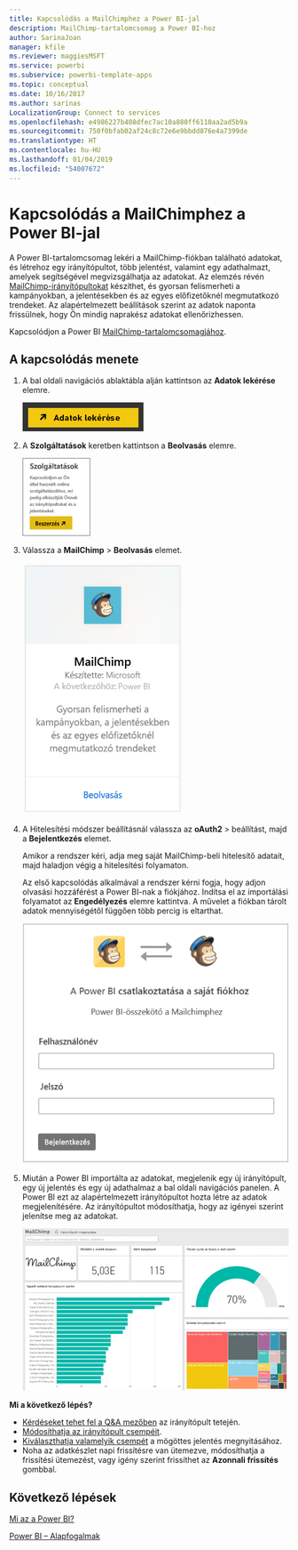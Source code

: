 ```yaml
---
title: Kapcsolódás a MailChimphez a Power BI-jal
description: MailChimp-tartalomcsomag a Power BI-hoz
author: SarinaJoan
manager: kfile
ms.reviewer: maggiesMSFT
ms.service: powerbi
ms.subservice: powerbi-template-apps
ms.topic: conceptual
ms.date: 10/16/2017
ms.author: sarinas
LocalizationGroup: Connect to services
ms.openlocfilehash: e4986227b408dfec7ac10a880ff6110aa2ad5b9a
ms.sourcegitcommit: 750f0bfab02af24c8c72e6e9bbdd876e4a7399de
ms.translationtype: HT
ms.contentlocale: hu-HU
ms.lasthandoff: 01/04/2019
ms.locfileid: "54007672"
---
```

# <a name="connect-to-mailchimp-with-power-bi"></a>Kapcsolódás a MailChimphez a Power BI-jal
A Power BI-tartalomcsomag lekéri a MailChimp-fiókban található adatokat, és létrehoz egy irányítópultot, több jelentést, valamint egy adathalmazt, amelyek segítségével megvizsgálhatja az adatokat. Az elemzés révén [MailChimp-irányítópultokat](https://powerbi.microsoft.com/integrations/mailchimp) készíthet, és gyorsan felismerheti a kampányokban, a jelentésekben és az egyes előfizetőknél megmutatkozó trendeket. Az alapértelmezett beállítások szerint az adatok naponta frissülnek, hogy Ön mindig naprakész adatokat ellenőrizhessen.

Kapcsolódjon a Power BI [MailChimp-tartalomcsomagjához](https://app.powerbi.com/getdata/services/mailchimp).

## <a name="how-to-connect"></a>A kapcsolódás menete
1. A bal oldali navigációs ablaktábla alján kattintson az **Adatok lekérése** elemre.
   
    ![](media/service-connect-to-mailchimp/pbi_getdata.png)
2. A **Szolgáltatások** keretben kattintson a **Beolvasás** elemre.
   
   ![](media/service-connect-to-mailchimp/pbi_getservices.png)
3. Válassza a **MailChimp** \> **Beolvasás** elemet.
   
   ![](media/service-connect-to-mailchimp/mailchimp.png)
4. A Hitelesítési módszer beállításnál válassza az **oAuth2** \> beállítást, majd a **Bejelentkezés** elemet.
   
    Amikor a rendszer kéri, adja meg saját MailChimp-beli hitelesítő adatait, majd haladjon végig a hitelesítési folyamaton.
   
    Az első kapcsolódás alkalmával a rendszer kérni fogja, hogy adjon olvasási hozzáférést a Power BI-nak a fiókjához. Indítsa el az importálási folyamatot az **Engedélyezés** elemre kattintva. A művelet a fiókban tárolt adatok mennyiségétől függően több percig is eltarthat.
   
    ![](media/service-connect-to-mailchimp/allow.png)
5. Miután a Power BI importálta az adatokat, megjelenik egy új irányítópult, egy új jelentés és egy új adathalmaz a bal oldali navigációs panelen. A Power BI ezt az alapértelmezett irányítópultot hozta létre az adatok megjelenítésére. Az irányítópultot módosíthatja, hogy az igényei szerint jelenítse meg az adatokat.
   
   ![](media/service-connect-to-mailchimp/pbi_mailchimpnewdash.png)

**Mi a következő lépés?**

* [Kérdéseket tehet fel a Q&A mezőben](consumer/end-user-q-and-a.md) az irányítópult tetején.
* [Módosíthatja az irányítópult csempéit](service-dashboard-edit-tile.md).
* [Kiválaszthatja valamelyik csempét](consumer/end-user-tiles.md) a mögöttes jelentés megnyitásához.
* Noha az adatkészlet napi frissítésre van ütemezve, módosíthatja a frissítési ütemezést, vagy igény szerint frissíthet az **Azonnali frissítés** gombbal.

## <a name="next-steps"></a>Következő lépések
[Mi az a Power BI?](power-bi-overview.md)

[Power BI – Alapfogalmak](consumer/end-user-basic-concepts.md)

